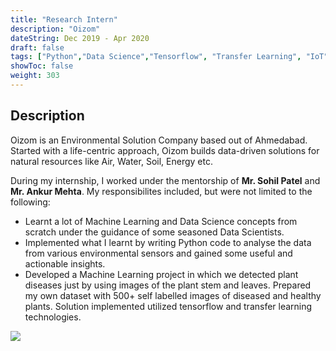 ```yaml
---
title: "Research Intern"
description: "Oizom"
dateString: Dec 2019 - Apr 2020
draft: false
tags: ["Python","Data Science","Tensorflow", "Transfer Learning", "IoT"]
showToc: false
weight: 303
--- 
```


## Description

Oizom is an Environmental Solution Company based out of Ahmedabad. Started with a life-centric approach, Oizom builds data-driven solutions for natural resources like Air, Water, Soil, Energy etc.

During my internship, I worked under the mentorship of **Mr. Sohil Patel** and **Mr. Ankur Mehta**. My responsibilites included, but were not limited to the following:

- Learnt a lot of Machine Learning and Data Science concepts from scratch under the guidance of some seasoned Data Scientists.
- Implemented what I learnt by writing Python code to analyse the data from various environmental sensors and gained some useful and actionable insights.
- Developed a Machine Learning project in which we detected plant diseases just by using images of the plant stem and leaves. Prepared my own dataset with 500+ self labelled images of diseased and healthy plants. Solution implemented utilized tensorflow and transfer learning technologies.

![](/experience/oizom/logo.jpg#center)


